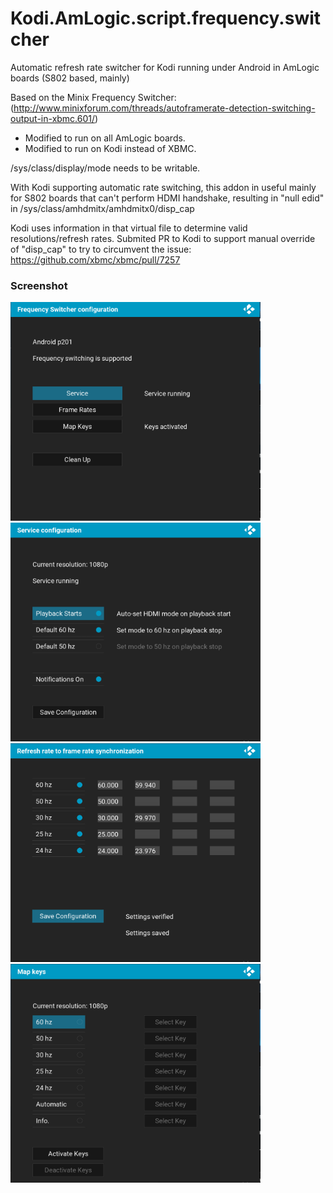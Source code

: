 # Kodi.AmLogic.script.frequency.switcher
Automatic refresh rate switcher for Kodi running under Android in AmLogic boards (S802 based, mainly)

Based on the Minix Frequency Switcher:
(http://www.minixforum.com/threads/autoframerate-detection-switching-output-in-xbmc.601/)

- Modified to run on all AmLogic boards.
- Modified to run on Kodi instead of XBMC.

/sys/class/display/mode needs to be writable.

With Kodi supporting automatic rate switching, this addon in useful mainly for S802 boards that can't perform HDMI handshake,
resulting in "null edid" in /sys/class/amhdmitx/amhdmitx0/disp_cap

Kodi uses information in that virtual file to determine valid resolutions/refresh rates.
Submited PR to Kodi to support manual override of "disp_cap" to try to circumvent the issue: https://github.com/xbmc/xbmc/pull/7257

### Screenshot
<img src="pictures/Screenshot01.png" alt="screenshot" title="screenshot" width="400" height="350" /> <img src="pictures/Screenshot02.png" alt="screenshot" title="screenshot" width="400" height="350" /> <img src="pictures/Screenshot03.png" alt="screenshot" title="screenshot" width="400" height="350" /> <img src="pictures/Screenshot04.png" alt="screenshot" title="screenshot" width="400" height="350" /><br><br>

